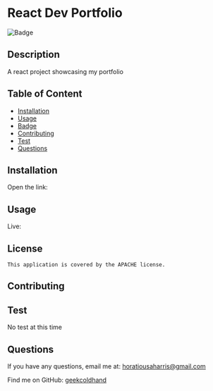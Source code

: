 # React Dev Portfolio
  ![Badge](https://img.shields.io/badge/License-APACHE-blue.svg)
  ## Description
  A react project showcasing my portfolio
## Table of Content
- [Installation](#installation)
- [Usage](#usage)
- [Badge](./LICENSE-APACHE.md)
- [Contributing](#contributing)
- [Test](#Test)
- [Questions](#questions)
## Installation
  Open the link: 
## Usage
  Live: 
## License
    This application is covered by the APACHE license.
## Contributing
  
## Test
  No test at this time
## Questions
If you have any questions, email me at: horatiousaharris@gmail.com 
  
  Find me on GitHub: [geekcoldhand](https://github.com/geekcoldhand)